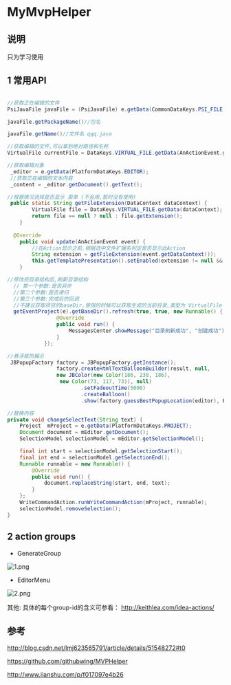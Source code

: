 # MyMvpHelper

## 说明

只为学习使用

## 1 常用API

```java

//获取正在编辑的文件
PsiJavaFile javaFile = (PsiJavaFile) e.getData(CommonDataKeys.PSI_FILE);

javaFile.getPackageName()//包名

javaFile.getName()//文件名 qqq.java

//获取编辑的文件,可以拿到绝对路径和名称
VirtualFile currentFile = DataKeys.VIRTUAL_FILE.getData(AnActionEvent.getDataContext());

//获取编辑对象
 _editor = e.getData(PlatformDataKeys.EDITOR);
 //获取正在编辑的文本内容
 _content = _editor.getDocument().getText();

```


```java
//根据情况选择是否显示 菜单 (不会用,暂时没有使用)
 public static String getFileExtension(DataContext dataContext) {
        VirtualFile file = DataKeys.VIRTUAL_FILE.getData(dataContext);
        return file == null ? null : file.getExtension();
    }
    
  @Override
    public void update(AnActionEvent event) {
        //在Action显示之前,根据选中文件扩展名判定是否显示此Action
        String extension = getFileExtension(event.getDataContext());
        this.getTemplatePresentation().setEnabled(extension != null && "jar".equals(extension));
    }

```

```java
//修改完目录结构后,刷新目录结构
  // 第一个参数:是否异步
  //第二个参数:是否递归
  //第三个参数:完成后的回调
  //不建议获取项目的baseDir.使用的时候可以获取生成的当前目录,类型为 VirtualFile
  getEventProject(e).getBaseDir().refresh(true, true, new Runnable() {
                @Override
                public void run() {
                    MessagesCenter.showMessage("目录刷新成功", "创建成功");
                }
            });

```


```java
//悬浮框的展示
 JBPopupFactory factory = JBPopupFactory.getInstance();
                factory.createHtmlTextBalloonBuilder(result, null, 
                new JBColor(new Color(186, 238, 186),
                 new Color(73, 117, 73)), null)
                        .setFadeoutTime(5000)
                        .createBalloon()
                        .show(factory.guessBestPopupLocation(editor), Balloon.Position.below);
```


```java
//替换内容
private void changeSelectText(String text) {
    Project  mProject = e.getData(PlatformDataKeys.PROJECT);
    Document document = mEditor.getDocument();
    SelectionModel selectionModel = mEditor.getSelectionModel();

    final int start = selectionModel.getSelectionStart();
    final int end = selectionModel.getSelectionEnd();
    Runnable runnable = new Runnable() {
        @Override
        public void run() {
            document.replaceString(start, end, text);
        }
    };
    WriteCommandAction.runWriteCommandAction(mProject, runnable);
    selectionModel.removeSelection();
}

```

## 2 action groups

- GenerateGroup

![1.png](https://ooo.0o0.ooo/2017/04/25/58feabb91e31d.png)

- EditorMenu

![2.png](https://ooo.0o0.ooo/2017/04/25/58feac0db7986.png)

其他:
具体的每个group-id的含义可参看：
http://keithlea.com/idea-actions/




## 参考

http://blog.csdn.net/lmj623565791/article/details/51548272#t0

https://github.com/githubwing/MVPHelper

http://www.jianshu.com/p/f017097e4b26

